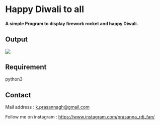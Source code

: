# Happy Diwali to all

#### A simple Program to display firework rocket and happy Diwali.

## Output

<img src="https://github.com/prasanna892/HappyDiwali/blob/main/gif.gif" />

## Requirement

python3

## Contact 

Mail address : k.prasannagh@gmail.com

Follow me on instagram : https://www.instagram.com/prasanna_rdj_fan/
